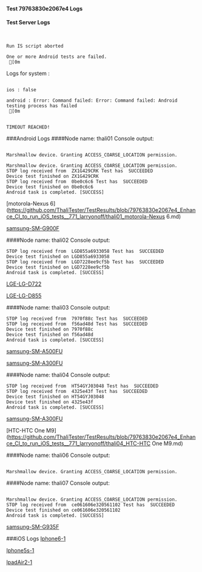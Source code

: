 #### Test 79763830e2067e4 Logs

#### Test Server Logs
```

 
Run IS script aborted
 
One or more Android tests are failed.
 [0m

```


Logs for system : 
```

ios : false

android : Error: Command failed: Error: Command failed: Android testing process has failed
 [0m


TIMEOUT REACHED!
```
###Android Logs
####Node name: thali01
Console output:
```

Marshmallow device. Granting ACCESS_COARSE_LOCATION permission.

Marshmallow device. Granting ACCESS_COARSE_LOCATION permission.
STOP log received from  ZX1G429CRK Test has  SUCCEEDED
Device test finished on ZX1G429CRK 
STOP log received from  0be0c6c6 Test has  SUCCEEDED
Device test finished on 0be0c6c6 
Android task is completed. [SUCCESS]
```
[motorola-Nexus 6](https://github.com/ThaliTester/TestResults/blob/79763830e2067e4_Enhance_CI_to_run_iOS_tests__771_larryonoff/thali01_motorola-Nexus 6.md)

[samsung-SM-G900F](https://github.com/ThaliTester/TestResults/blob/79763830e2067e4_Enhance_CI_to_run_iOS_tests__771_larryonoff/thali01_samsung-SM-G900F.md)

####Node name: thali02
Console output:
```
STOP log received from  LGD855a6933058 Test has  SUCCEEDED
Device test finished on LGD855a6933058 
STOP log received from  LGD7228ee9cf5b Test has  SUCCEEDED
Device test finished on LGD7228ee9cf5b 
Android task is completed. [SUCCESS]
```
[LGE-LG-D722](https://github.com/ThaliTester/TestResults/blob/79763830e2067e4_Enhance_CI_to_run_iOS_tests__771_larryonoff/thali02_LGE-LG-D722.md)

[LGE-LG-D855](https://github.com/ThaliTester/TestResults/blob/79763830e2067e4_Enhance_CI_to_run_iOS_tests__771_larryonoff/thali02_LGE-LG-D855.md)

####Node name: thali03
Console output:
```
STOP log received from  7970f88c Test has  SUCCEEDED
STOP log received from  f56ad48d Test has  SUCCEEDED
Device test finished on 7970f88c 
Device test finished on f56ad48d 
Android task is completed. [SUCCESS]
```
[samsung-SM-A500FU](https://github.com/ThaliTester/TestResults/blob/79763830e2067e4_Enhance_CI_to_run_iOS_tests__771_larryonoff/thali03_samsung-SM-A500FU.md)

[samsung-SM-A300FU](https://github.com/ThaliTester/TestResults/blob/79763830e2067e4_Enhance_CI_to_run_iOS_tests__771_larryonoff/thali03_samsung-SM-A300FU.md)

####Node name: thali04
Console output:
```
STOP log received from  HT54GYJ03048 Test has  SUCCEEDED
STOP log received from  4325e43f Test has  SUCCEEDED
Device test finished on HT54GYJ03048 
Device test finished on 4325e43f 
Android task is completed. [SUCCESS]
```
[samsung-SM-A300FU](https://github.com/ThaliTester/TestResults/blob/79763830e2067e4_Enhance_CI_to_run_iOS_tests__771_larryonoff/thali04_samsung-SM-A300FU.md)

[HTC-HTC One M9](https://github.com/ThaliTester/TestResults/blob/79763830e2067e4_Enhance_CI_to_run_iOS_tests__771_larryonoff/thali04_HTC-HTC One M9.md)

####Node name: thali06
Console output:
```

Marshmallow device. Granting ACCESS_COARSE_LOCATION permission.
```
####Node name: thali07
Console output:
```

Marshmallow device. Granting ACCESS_COARSE_LOCATION permission.
STOP log received from  ce061606e320561102 Test has  SUCCEEDED
Device test finished on ce061606e320561102 
Android task is completed. [SUCCESS]
```
[samsung-SM-G935F](https://github.com/ThaliTester/TestResults/blob/79763830e2067e4_Enhance_CI_to_run_iOS_tests__771_larryonoff/thali07_samsung-SM-G935F.md)




###iOS Logs
[Iphone6-1](https://github.com/ThaliTester/TestResults/blob/79763830e2067e4_Enhance_CI_to_run_iOS_tests__771_larryonoff/iOS_Iphone6-1.md)

[Iphone5s-1](https://github.com/ThaliTester/TestResults/blob/79763830e2067e4_Enhance_CI_to_run_iOS_tests__771_larryonoff/iOS_Iphone5s-1.md)

[IpadAir2-1](https://github.com/ThaliTester/TestResults/blob/79763830e2067e4_Enhance_CI_to_run_iOS_tests__771_larryonoff/iOS_IpadAir2-1.md)


